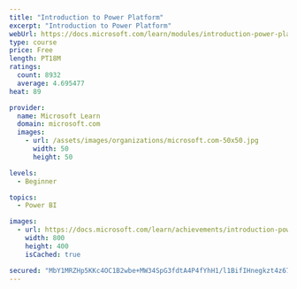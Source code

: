 ```yaml
---
title: "Introduction to Power Platform"
excerpt: "Introduction to Power Platform"
webUrl: https://docs.microsoft.com/learn/modules/introduction-power-platform/
type: course
price: Free
length: PT18M
ratings:
  count: 8932
  average: 4.695477
heat: 89

provider:
  name: Microsoft Learn
  domain: microsoft.com
  images:
    - url: /assets/images/organizations/microsoft.com-50x50.jpg
      width: 50
      height: 50

levels:
  - Beginner

topics:
  - Power BI

images:
  - url: https://docs.microsoft.com/learn/achievements/introduction-power-platform-social.png
    width: 800
    height: 400
    isCached: true

secured: "MbY1MRZHp5KKc4OC1B2wbe+MW34SpG3fdtA4P4fYhH1/l1BifIHnegkzt4z67YUj5vrD9+u+5IC8PUmQvxnvAepGX3nvnsN+rt5trCiPEx/M1JBaLkZgrwV5jGkji4UHOeaBV1c6nDtny5Sqr32JhH+VuAUZRMbqSuMiF+5MO7G9ogkXrVfW6XG+jhAMKMmGLpyn2EpcKekfNNIj8lRftsfJKubUW6NExnP/tx0OrDF0R+FpD6sO50vaAQwHo9VrsHUSF1a6EJ86fklpDcVMS+ldArg9Y0O4z+yINoYBkFLSO57q3Hdd3xB+Hx81kiDhleo/yrdoOcngBs91WtUykQgjq4El8NIw1Q5g42tsIksdZIQy9O64fdgUMao14hqRcx7m/y3Pwblbb50CzySBvrU5dArLikdjvAH4zCZWoZg=;SSpPgrPQPZLfKzplZOBl6Q=="
---
```


